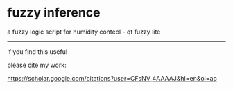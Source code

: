 # fuzzy inference
a fuzzy logic script for humidity conteol - qt fuzzy lite


<hr>

if you find this useful

please cite my work:


https://scholar.google.com/citations?user=CFsNV_4AAAAJ&hl=en&oi=ao
